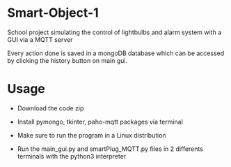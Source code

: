 # Smart-Object-1

School project simulating the control of lightbulbs and alarm system with a GUI via a MQTT server

Every action done is saved in a mongoDB database which can be accessed by clicking the history button on main gui.

# Usage

- Download the code zip

- Install pymongo, tkinter, paho-mqtt packages via terminal

- Make sure to run the program in a Linux distribution

- Run the main_gui.py and smartPlug_MQTT.py files in 2 differents terminals with the python3 interpreter
